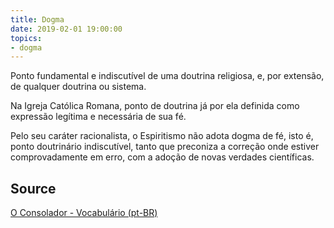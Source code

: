 ```yaml
---
title: Dogma
date: 2019-02-01 19:00:00
topics:
- dogma
---
```


Ponto fundamental e indiscutível de uma doutrina religiosa, e, por extensão, de qualquer doutrina ou sistema. 

Na Igreja Católica Romana, ponto de doutrina já por ela definida como expressão legítima e necessária de sua fé.

Pelo seu caráter racionalista, o Espiritismo não adota dogma de fé, isto é, ponto doutrinário indiscutível, tanto 
que preconiza a correção onde estiver comprovadamente em erro, com a adoção de novas verdades científicas.


## Source
[O Consolador - Vocabulário (pt-BR)](http://www.oconsolador.com.br/linkfixo/vocabulario/principal.html)


